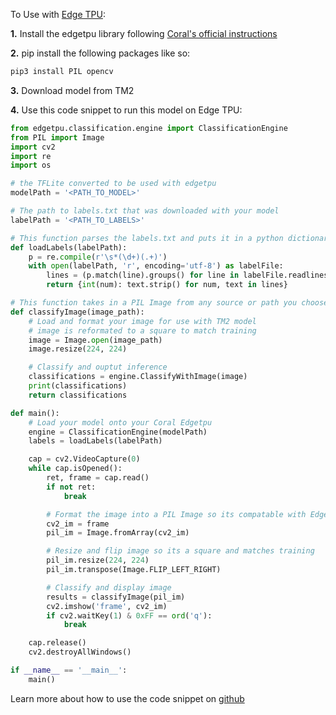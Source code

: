 To Use with [Edge TPU](https://coral.withgoogle.com/):

**1.** Install the edgetpu library following [Coral's official instructions](https://coral.withgoogle.com/docs/edgetpu/api-intro/#install-the-library)

**2.** pip install the following packages like so:

```bash
pip3 install PIL opencv
```

**3.** Download model from TM2

**4.** Use this code snippet to run this model on Edge TPU:

```python
from edgetpu.classification.engine import ClassificationEngine
from PIL import Image
import cv2
import re
import os

# the TFLite converted to be used with edgetpu
modelPath = '<PATH_TO_MODEL>'

# The path to labels.txt that was downloaded with your model
labelPath = '<PATH_TO_LABELS>'

# This function parses the labels.txt and puts it in a python dictionary
def loadLabels(labelPath):
    p = re.compile(r'\s*(\d+)(.+)')
    with open(labelPath, 'r', encoding='utf-8') as labelFile:
        lines = (p.match(line).groups() for line in labelFile.readlines())
        return {int(num): text.strip() for num, text in lines}

# This function takes in a PIL Image from any source or path you choose
def classifyImage(image_path):
    # Load and format your image for use with TM2 model
    # image is reformated to a square to match training
    image = Image.open(image_path)
    image.resize(224, 224)

    # Classify and ouptut inference
    classifications = engine.ClassifyWithImage(image)
    print(classifications)
    return classifications

def main():
    # Load your model onto your Coral Edgetpu
    engine = ClassificationEngine(modelPath)
    labels = loadLabels(labelPath)

    cap = cv2.VideoCapture(0)
    while cap.isOpened():
        ret, frame = cap.read()
        if not ret:
            break

        # Format the image into a PIL Image so its compatable with Edge TPU
        cv2_im = frame
        pil_im = Image.fromArray(cv2_im)

        # Resize and flip image so its a square and matches training
        pil_im.resize(224, 224)
        pil_im.transpose(Image.FLIP_LEFT_RIGHT)

        # Classify and display image
        results = classifyImage(pil_im)
        cv2.imshow('frame', cv2_im)
        if cv2.waitKey(1) & 0xFF == ord('q'):
            break

    cap.release()
    cv2.destroyAllWindows()

if __name__ == '__main__':
    main()
```

Learn more about how to use the code snippet on [github](https://github.com/google-coral/examples-camera)
